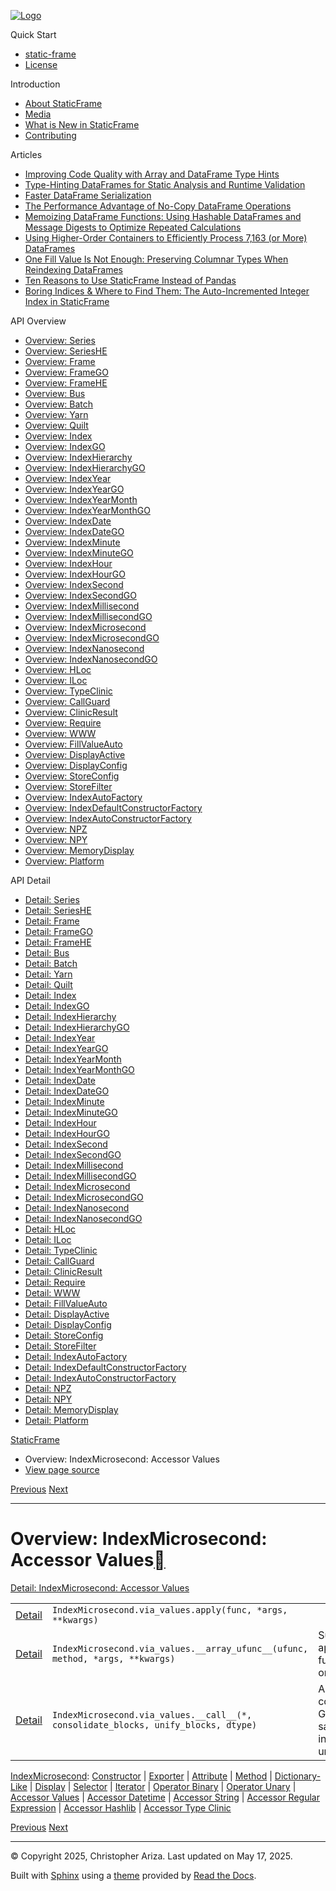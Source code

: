 [![Logo](../_static/sf-logo-web_icon-small.png)](../index.md)

Quick Start

* [static-frame](../readme.md)
* [License](../license.md)

Introduction

* [About StaticFrame](../intro.md)
* [Media](../intro.md#media)
* [What is New in StaticFrame](../new.md)
* [Contributing](../contributing.md)

Articles

* [Improving Code Quality with Array and DataFrame Type Hints](../articles/guard.md)
* [Type-Hinting DataFrames for Static Analysis and Runtime Validation](../articles/ftyping.md)
* [Faster DataFrame Serialization](../articles/serialize.md)
* [The Performance Advantage of No-Copy DataFrame Operations](../articles/no_copy.md)
* [Memoizing DataFrame Functions: Using Hashable DataFrames and Message Digests to Optimize Repeated Calculations](../articles/hash.md)
* [Using Higher-Order Containers to Efficiently Process 7,163 (or More) DataFrames](../articles/uhoc.md)
* [One Fill Value Is Not Enough: Preserving Columnar Types When Reindexing DataFrames](../articles/fill_value.md)
* [Ten Reasons to Use StaticFrame Instead of Pandas](../articles/upgrade.md)
* [Boring Indices & Where to Find Them: The Auto-Incremented Integer Index in StaticFrame](../articles/aiii.md)

API Overview

* [Overview: Series](series.md)
* [Overview: SeriesHE](series_he.md)
* [Overview: Frame](frame.md)
* [Overview: FrameGO](frame_go.md)
* [Overview: FrameHE](frame_he.md)
* [Overview: Bus](bus.md)
* [Overview: Batch](batch.md)
* [Overview: Yarn](yarn.md)
* [Overview: Quilt](quilt.md)
* [Overview: Index](index.md)
* [Overview: IndexGO](index_go.md)
* [Overview: IndexHierarchy](index_hierarchy.md)
* [Overview: IndexHierarchyGO](index_hierarchy_go.md)
* [Overview: IndexYear](index_year.md)
* [Overview: IndexYearGO](index_year_go.md)
* [Overview: IndexYearMonth](index_year_month.md)
* [Overview: IndexYearMonthGO](index_year_month_go.md)
* [Overview: IndexDate](index_date.md)
* [Overview: IndexDateGO](index_date_go.md)
* [Overview: IndexMinute](index_minute.md)
* [Overview: IndexMinuteGO](index_minute_go.md)
* [Overview: IndexHour](index_hour.md)
* [Overview: IndexHourGO](index_hour_go.md)
* [Overview: IndexSecond](index_second.md)
* [Overview: IndexSecondGO](index_second_go.md)
* [Overview: IndexMillisecond](index_millisecond.md)
* [Overview: IndexMillisecondGO](index_millisecond_go.md)
* [Overview: IndexMicrosecond](index_microsecond.md)
* [Overview: IndexMicrosecondGO](index_microsecond_go.md)
* [Overview: IndexNanosecond](index_nanosecond.md)
* [Overview: IndexNanosecondGO](index_nanosecond_go.md)
* [Overview: HLoc](hloc.md)
* [Overview: ILoc](iloc.md)
* [Overview: TypeClinic](type_clinic.md)
* [Overview: CallGuard](call_guard.md)
* [Overview: ClinicResult](clinic_result.md)
* [Overview: Require](require.md)
* [Overview: WWW](www.md)
* [Overview: FillValueAuto](fill_value_auto.md)
* [Overview: DisplayActive](display_active.md)
* [Overview: DisplayConfig](display_config.md)
* [Overview: StoreConfig](store_config.md)
* [Overview: StoreFilter](store_filter.md)
* [Overview: IndexAutoFactory](index_auto_factory.md)
* [Overview: IndexDefaultConstructorFactory](index_default_constructor_factory.md)
* [Overview: IndexAutoConstructorFactory](index_auto_constructor_factory.md)
* [Overview: NPZ](npz.md)
* [Overview: NPY](npy.md)
* [Overview: MemoryDisplay](memory_display.md)
* [Overview: Platform](platform.md)

API Detail

* [Detail: Series](../api_detail/series.md)
* [Detail: SeriesHE](../api_detail/series_he.md)
* [Detail: Frame](../api_detail/frame.md)
* [Detail: FrameGO](../api_detail/frame_go.md)
* [Detail: FrameHE](../api_detail/frame_he.md)
* [Detail: Bus](../api_detail/bus.md)
* [Detail: Batch](../api_detail/batch.md)
* [Detail: Yarn](../api_detail/yarn.md)
* [Detail: Quilt](../api_detail/quilt.md)
* [Detail: Index](../api_detail/index.md)
* [Detail: IndexGO](../api_detail/index_go.md)
* [Detail: IndexHierarchy](../api_detail/index_hierarchy.md)
* [Detail: IndexHierarchyGO](../api_detail/index_hierarchy_go.md)
* [Detail: IndexYear](../api_detail/index_year.md)
* [Detail: IndexYearGO](../api_detail/index_year_go.md)
* [Detail: IndexYearMonth](../api_detail/index_year_month.md)
* [Detail: IndexYearMonthGO](../api_detail/index_year_month_go.md)
* [Detail: IndexDate](../api_detail/index_date.md)
* [Detail: IndexDateGO](../api_detail/index_date_go.md)
* [Detail: IndexMinute](../api_detail/index_minute.md)
* [Detail: IndexMinuteGO](../api_detail/index_minute_go.md)
* [Detail: IndexHour](../api_detail/index_hour.md)
* [Detail: IndexHourGO](../api_detail/index_hour_go.md)
* [Detail: IndexSecond](../api_detail/index_second.md)
* [Detail: IndexSecondGO](../api_detail/index_second_go.md)
* [Detail: IndexMillisecond](../api_detail/index_millisecond.md)
* [Detail: IndexMillisecondGO](../api_detail/index_millisecond_go.md)
* [Detail: IndexMicrosecond](../api_detail/index_microsecond.md)
* [Detail: IndexMicrosecondGO](../api_detail/index_microsecond_go.md)
* [Detail: IndexNanosecond](../api_detail/index_nanosecond.md)
* [Detail: IndexNanosecondGO](../api_detail/index_nanosecond_go.md)
* [Detail: HLoc](../api_detail/hloc.md)
* [Detail: ILoc](../api_detail/iloc.md)
* [Detail: TypeClinic](../api_detail/type_clinic.md)
* [Detail: CallGuard](../api_detail/call_guard.md)
* [Detail: ClinicResult](../api_detail/clinic_result.md)
* [Detail: Require](../api_detail/require.md)
* [Detail: WWW](../api_detail/www.md)
* [Detail: FillValueAuto](../api_detail/fill_value_auto.md)
* [Detail: DisplayActive](../api_detail/display_active.md)
* [Detail: DisplayConfig](../api_detail/display_config.md)
* [Detail: StoreConfig](../api_detail/store_config.md)
* [Detail: StoreFilter](../api_detail/store_filter.md)
* [Detail: IndexAutoFactory](../api_detail/index_auto_factory.md)
* [Detail: IndexDefaultConstructorFactory](../api_detail/index_default_constructor_factory.md)
* [Detail: IndexAutoConstructorFactory](../api_detail/index_auto_constructor_factory.md)
* [Detail: NPZ](../api_detail/npz.md)
* [Detail: NPY](../api_detail/npy.md)
* [Detail: MemoryDisplay](../api_detail/memory_display.md)
* [Detail: Platform](../api_detail/platform.md)

[StaticFrame](../index.md)

* Overview: IndexMicrosecond: Accessor Values
* [View page source](../_sources/api_overview/index_microsecond-accessor_values.rst.txt)

[Previous](index_microsecond-operator_unary.md "Overview: IndexMicrosecond: Operator Unary")
[Next](index_microsecond-accessor_datetime.md "Overview: IndexMicrosecond: Accessor Datetime")

---

# Overview: IndexMicrosecond: Accessor Values[](#overview-indexmicrosecond-accessor-values "Link to this heading")

[Detail: IndexMicrosecond: Accessor Values](../api_detail/index_microsecond-accessor_values.md#api-detail-indexmicrosecond-accessor-values)

|  |  |  |
| --- | --- | --- |
| [Detail](../api_detail/index_microsecond-accessor_values.md#api-sig-indexmicrosecond-via-values-apply) | `IndexMicrosecond.via_values.apply(func, *args, **kwargs)` |  |
| [Detail](../api_detail/index_microsecond-accessor_values.md#api-sig-indexmicrosecond-via-values-array-ufunc) | `IndexMicrosecond.via_values.__array_ufunc__(ufunc, method, *args, **kwargs)` | Support for applying NumPy functions directly on containers. |
| [Detail](../api_detail/index_microsecond-accessor_values.md#api-sig-indexmicrosecond-via-values-call) | `IndexMicrosecond.via_values.__call__(*, consolidate_blocks, unify_blocks, dtype)` | Args: consolidate\_blocks: Group adjacent same-typed arrays into 2D arrays. unify… |

[IndexMicrosecond](index_microsecond.md#api-overview-indexmicrosecond): [Constructor](index_microsecond-constructor.md#api-overview-indexmicrosecond-constructor) | [Exporter](index_microsecond-exporter.md#api-overview-indexmicrosecond-exporter) | [Attribute](index_microsecond-attribute.md#api-overview-indexmicrosecond-attribute) | [Method](index_microsecond-method.md#api-overview-indexmicrosecond-method) | [Dictionary-Like](index_microsecond-dictionary_like.md#api-overview-indexmicrosecond-dictionary-like) | [Display](index_microsecond-display.md#api-overview-indexmicrosecond-display) | [Selector](index_microsecond-selector.md#api-overview-indexmicrosecond-selector) | [Iterator](index_microsecond-iterator.md#api-overview-indexmicrosecond-iterator) | [Operator Binary](index_microsecond-operator_binary.md#api-overview-indexmicrosecond-operator-binary) | [Operator Unary](index_microsecond-operator_unary.md#api-overview-indexmicrosecond-operator-unary) | [Accessor Values](#api-overview-indexmicrosecond-accessor-values) | [Accessor Datetime](index_microsecond-accessor_datetime.md#api-overview-indexmicrosecond-accessor-datetime) | [Accessor String](index_microsecond-accessor_string.md#api-overview-indexmicrosecond-accessor-string) | [Accessor Regular Expression](index_microsecond-accessor_regular_expression.md#api-overview-indexmicrosecond-accessor-regular-expression) | [Accessor Hashlib](index_microsecond-accessor_hashlib.md#api-overview-indexmicrosecond-accessor-hashlib) | [Accessor Type Clinic](index_microsecond-accessor_type_clinic.md#api-overview-indexmicrosecond-accessor-type-clinic)

[Previous](index_microsecond-operator_unary.md "Overview: IndexMicrosecond: Operator Unary")
[Next](index_microsecond-accessor_datetime.md "Overview: IndexMicrosecond: Accessor Datetime")

---

© Copyright 2025, Christopher Ariza.
Last updated on May 17, 2025.

Built with [Sphinx](https://www.sphinx-doc.org/) using a
[theme](https://github.com/readthedocs/sphinx_rtd_theme)
provided by [Read the Docs](https://readthedocs.org).